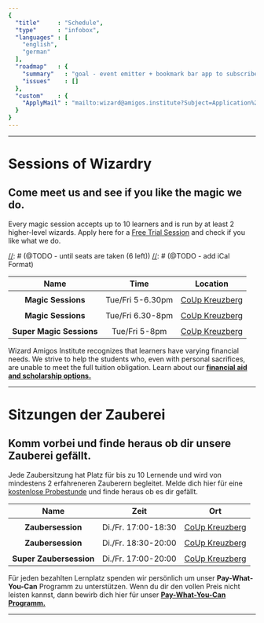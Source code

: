 ```yaml
---
{
  "title"     : "Schedule",
  "type"      : "infobox",
  "languages" : [
    "english",
    "german"
  ],
  "roadmap"   : {
    "summary"   : "goal - event emitter + bookmark bar app to subscribe",
    "issues"    : []
  },
  "custom"    : {
    "ApplyMail" : "mailto:wizard@amigos.institute?Subject=Application%20form"
  }  
}
---
```


---
[](@english)
# Sessions of Wizardry

## Come meet us and see if you like the magic we do.

Every magic session accepts up to 10 learners and is run by at least 2 higher-level wizards. Apply here for a [Free Trial Session](mailto:wizard@amigos.institute) and check if you like what we do.


[//]: # (@TODO - next free workshop - sunday)
[//]: # (@TODO - monday + thursday sessions)
[//]: # (@TODO - until seats are taken (6 left))
[//]: # (@TODO - add iCal Format)

| Name                     |  Time                    |          Location               |     
| :----------------------: |:-----------------------: |:------------------------------: |
|                          |                          |                                 |        
| **Magic Sessions**       |  Tue/Fri 5-6.30pm        |      [CoUp Kreuzberg][address]  |        
|                          |                          |                                 |                
| **Magic Sessions**       |  Tue/Fri 6.30-8pm        |    [CoUp Kreuzberg][address]    |        
|                          |                          |                                 |         
| **Super Magic Sessions** |  Tue/Fri 5-8pm           |     [CoUp Kreuzberg][address]   |  

Wizard Amigos Institute recognizes that learners have varying financial needs. We strive to help the students who, even with personal sacrifices, are unable to meet the full tuition obligation. Learn about our **[financial aid and scholarship options.](mailto:wizard@amigos.institute?Subject=Financial%20aid%20and%20scholarship%20options&Body=%0D%0A)** 

---
[](@german)
# Sitzungen der Zauberei

## Komm vorbei und finde heraus ob dir unsere Zauberei gefällt.

Jede Zaubersitzung hat Platz für bis zu 10 Lernende und wird von mindestens 2 erfahreneren Zauberern begleitet. Melde dich hier für eine [kostenlose Probestunde](mailto:wizard@amigos.institute) und finde heraus ob es dir gefällt.


| Name                        |        Zeit                       |             Ort               |  
| :-------------------------: |:--------------------------------: |:-----------------------------:|
|                             |                                   |                               |    
| **Zaubersession**           |            Di./Fr. 17:00-18:30    |    [CoUp Kreuzberg][address]  |   
|                             |                                   |                               | 
| **Zaubersession**           |            Di./Fr. 18:30-20:00    |    [CoUp Kreuzberg][address]  |    
|                             |                                   |                               |          
| **Super Zaubersession**     |       Di./Fr. 17:00-20:00         |    [CoUp Kreuzberg][address]  |     

Für jeden bezahlten Lernplatz spenden wir persönlich um unser **Pay-What-You-Can** Programm zu unterstützen. Wenn du dir den vollen Preis nicht leisten kannst, dann bewirb dich hier für unser **[Pay-What-You-Can Programm.](mailto:wizard@amigos.institute?Subject=Financial%20aid%20and%20scholarship%20options&Body=%0D%0A)** 

---

[address]: https://www.google.de/maps/dir//co.up,+Adalbertstra%C3%9Fe+8,+10999+Berlin,+Deutschland/@52.50033,13.419786,17z/data=!4m12!1m3!3m2!1s0x47a84e337e23d413:0x2cfd69e5a9f68f1a!2sco.up!4m7!1m0!1m5!1m1!1s0x47a84e337e23d413:0x2cfd69e5a9f68f1a!2m2!1d13.419786!2d52.50033
